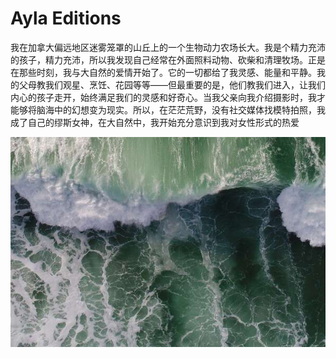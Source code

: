 # Ayla Editions

我在加拿大偏远地区迷雾笼罩的山丘上的一个生物动力农场长大。我是个精力充沛的孩子，精力充沛，所以我发现自己经常在外面照料动物、砍柴和清理牧场。正是在那些时刻，我与大自然的爱情开始了。它的一切都给了我灵感、能量和平静。我的父母教我们观星、烹饪、花园等等——但最重要的是，他们教我们进入，让我们内心的孩子走开，始终满足我们的灵感和好奇心。当我父亲向我介绍摄影时，我才能够将脑海中的幻想变为现实。所以，在茫茫荒野，没有社交媒体找模特拍照，我成了自己的缪斯女神，在大自然中，我开始充分意识到我对女性形式的热爱

![nft](unnamed.jpg)
